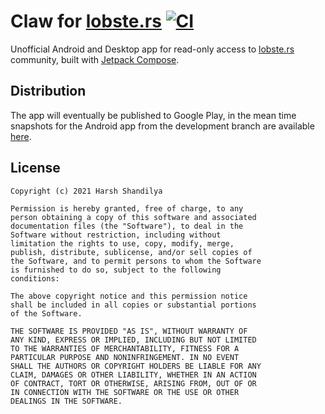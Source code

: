 # Claw for [lobste.rs](https://lobste.rs) [![CI](https://github.com/msfjarvis/compose-lobsters/actions/workflows/ci.yml/badge.svg)](https://github.com/msfjarvis/compose-lobsters/actions/workflows/ci.yml)

Unofficial Android and Desktop app for read-only access to [lobste.rs](https://lobste.rs) community, built with [Jetpack Compose](https://developer.android.com/jetpack/compose).

## Distribution

The app will eventually be published to Google Play, in the mean time snapshots for the Android app from the development branch are available [here](https://github.com/msfjarvis/compose-lobsters/releases/latest).

## License

```
Copyright (c) 2021 Harsh Shandilya

Permission is hereby granted, free of charge, to any
person obtaining a copy of this software and associated
documentation files (the "Software"), to deal in the
Software without restriction, including without
limitation the rights to use, copy, modify, merge,
publish, distribute, sublicense, and/or sell copies of
the Software, and to permit persons to whom the Software
is furnished to do so, subject to the following
conditions:

The above copyright notice and this permission notice
shall be included in all copies or substantial portions
of the Software.

THE SOFTWARE IS PROVIDED "AS IS", WITHOUT WARRANTY OF
ANY KIND, EXPRESS OR IMPLIED, INCLUDING BUT NOT LIMITED
TO THE WARRANTIES OF MERCHANTABILITY, FITNESS FOR A
PARTICULAR PURPOSE AND NONINFRINGEMENT. IN NO EVENT
SHALL THE AUTHORS OR COPYRIGHT HOLDERS BE LIABLE FOR ANY
CLAIM, DAMAGES OR OTHER LIABILITY, WHETHER IN AN ACTION
OF CONTRACT, TORT OR OTHERWISE, ARISING FROM, OUT OF OR
IN CONNECTION WITH THE SOFTWARE OR THE USE OR OTHER
DEALINGS IN THE SOFTWARE.
```
